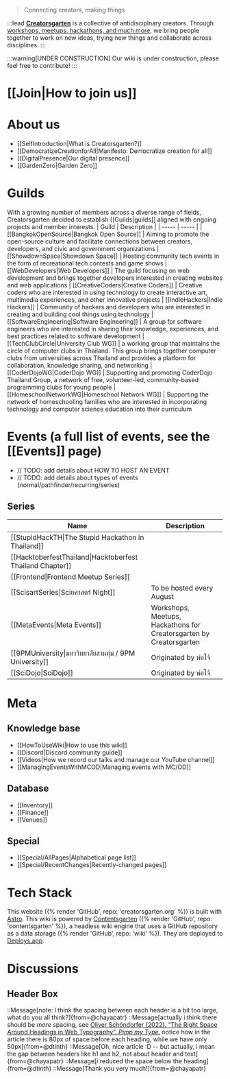 > Connecting creators, making things

:::lead
**[Creatorsgarten](https://creatorsgarten.org/)** is a collective of antidisciplnary creators. Through [workshops, meetups, hackathons, and much more](https://creatorsgarten.org/events/), we bring people together to work on new ideas, trying new things and collaborate across disciplines.
:::

:::warning[UNDER CONSTRUCTION]
Our wiki is under construction, please feel free to contribute!
:::

# [[Join|How to join us]]


# About us

- [[SelfIntroduction|What is Creatorsgarten?]]
- [[DemocratizeCreationforAll|Manifesto: Democratize creation for all]]
- [[DigitalPresence|Our digital presence]]
- [[GardenZero|Garden Zero]]

# Guilds

With a growing number of members across a diverse range of fields, Creatorsgarten decided to establish [[Guilds|guilds]] aligned with ongoing projects and member interests.
| Guild | Description |
| ----- | ----- |
| [[BangkokOpenSource\|Bangkok Open Source]] | Aiming to promote the open-source culture and facilitate connections between creators, developers, and civic and government organizations
| [[ShowdownSpace\|Showdown Space]] | Hosting community tech events in the form of recreational tech contests and game shows
| [[WebDevelopers\|Web Developers]] | The guild focusing on web development and brings together developers interested in creating websites and web applications
| [[CreativeCoders\|Creative Coders]] | Creative coders who are interested in using technology to create interactive art, multimedia experiences, and other innovative projects
| [[IndieHackers\|Indie Hackers]] | Community of hackers and developers who are interested in creating and building cool things using technology
| [[SoftwareEngineering\|Software Engineering]] | A group for software engineers who are interested in sharing their knowledge, experiences, and best practices related to software development
| [[TechClubCircle\|University Club WG]] | a working group that maintains the circle of computer clubs in Thailand. This group brings together computer clubs from universities across Thailand and provides a platform for collaboration, knowledge sharing, and networking
| [[CoderDojoWG\|CoderDojo WG]] | Supporting and promoting CoderDojo Thailand Group, a network of free, volunteer-led, community-based programming clubs for young people
| [[HomeschoolNetworkWG\|Homeschool Network WG]] | Supporting the network of homeschooling families who are interested in incorporating technology and computer science education into their curriculum

# Events (a full list of events, see the [[Events]] page)
- // TODO: add details about HOW TO HOST AN EVENT
- // TODO: add details about types of events (normal/pathfinder/recurring/series)

## Series
| Name | Description |
| ----- | ----- |
| [[StupidHackTH\|The Stupid Hackathon in Thailand]]
| [[HacktoberfestThailand\|Hacktoberfest Thailand Chapter]]
| [[Frontend\|Frontend Meetup Series]]
| [[ScisartSeries\|Sciยศาสตร์ Night]] | To be hosted every August
| [[MetaEvents\|Meta Events]] | Workshops, Meetups, Hackathons for Creatorsgarten by Creatorsgarten
| [[9PMUniversity\|มหาวิทยาลัยสามทุ่ม / 9PM University]] | Originated by พ่อโจ้
| [[SciDojo\|SciDojo]] | Originated by พ่อโจ้

# Meta

## Knowledge base
- [[HowToUseWiki|How to use this wiki]]
- [[Discord|Discord community guide]]
- [[Videos|How we record our talks and manage our YouTube channel]]
- [[ManagingEventsWithMCOD|Managing events with MC/OD]]

## Database
- [[Inventory]]
- [[Finance]]
- [[Venues]]

## Special
- [[Special/AllPages|Alphabetical page list]]
- [[Special/RecentChanges|Recently-changed pages]]

# Tech Stack

This website ({% render 'GitHub', repo: 'creatorsgarten.org' %}) is built with [Astro](https://astro.build/).
This wiki is powered by [Contentsgarten](https://contentsgarten.netlify.app/wiki/MainPage) ({% render 'GitHub', repo: 'contentsgarten' %}), a headless wiki engine that uses a GitHub repository as a data storage ({% render 'GitHub', repo: 'wiki' %}).
They are deployed to [Deploys.app](https://www.deploys.app/).

# Discussions
## Header Box
::Message[note: I think the spacing between each header is a bit too large, what do you all think?]{from=@chayapatr}
::Message[actually i think there should be _more_ spacing, see [Oliver Schöndorfer (2022). “The Right Space Around Headings in Web Typography”. _Pimp my Type._](https://pimpmytype.com/hugo-md/) notice how in the article there is 80px of space before each heading, while we have only 50px]{from=@dtinth}
::Message[Oh, nice article :D -- but actually, i mean the gap between headers like h1 and h2, not about header and text]{from=@chayapatr}
::Message[i reduced the space below the heading]{from=@dtinth}
::Message[Thank you very much!]{from=@chayapatr}